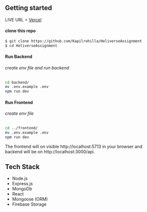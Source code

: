 ## Getting started

LIVE URL = [Vercel](https://heliverse-assignment-frontend.vercel.app/)

#### clone this repo

```bash
$ git clone https://github.com/Kapilrohilla/HeliverseAssignment
$ cd HeliverseAssignment
```

#### Run Backend

###### create env file and run backend

```bash
cd backend/
mv .env.example .env
npm run dev
```

#### Run Frontend

###### create env file

```bash
cd ../frontend/
mv .env.example .env
npm run dev
```

The frontend will on visible http://localhost:5713 in your browser and backend will be on http://localhost:3000/api.

## Tech Stack

- Node.js
- Express.js
- MongoDb
- React
- Mongoose (ORM)
- Firebase Storage
